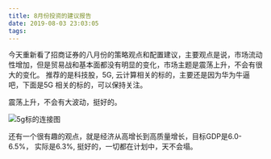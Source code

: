 ```yaml
---
title: 8月份投资的建议报告
date: 2019-08-03 23:03:05
tags:
---
```


今天重新看了招商证券的八月份的策略观点和配置建议，主要观点是说，市场流动性增加，但是贸易战和基本面都没有明显的变化，市场主题是震荡上升，不会有很大的变化。
推荐的是科技股，5G, 云计算相关的标的，主要还是因为华为牛逼吧，下面是5G 相关的标的，可以保持关注。

震荡上升，不会有大波动，挺好的。

![5g标的连接图](/8月份投资的建议报告/5g_link.jpg)

还有一个很有趣的观点，就是经济从高增长到高质量增长，目标GDP是6.0-6.5%， 实际是6.3%, 挺好的，一切都在计划中，天不会塌。